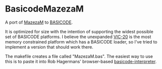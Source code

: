 # BasicodeMazezaM

A port of [MazezaM](https://sites.google.com/site/malcolmsprojects/mazezam-home-page) to [BASICODE](https://en.wikipedia.org/wiki/BASICODE).

It is optimized for size with the intention of supporting the widest possible set of BASICODE platforms.
I believe the unexpanded [VIC-20](https://en.wikipedia.org/wiki/Commodore_VIC-20) is the most memory constrained platform which has a BASICODE loader, so I've tried to implement a version that should work there.

The makefile creates a file called "MazezaM.bas". The easiest way to use this is to paste it into Rob Hagermans' browser-based [basicode-interpreter](https://robhagemans.github.io/basicode/#listing).